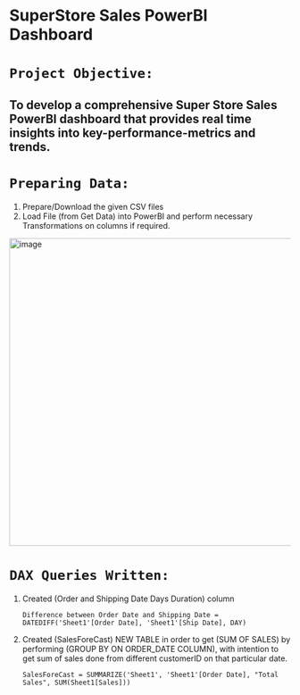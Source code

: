 # SuperStore Sales PowerBI Dashboard

# `Project Objective:`
## To develop a comprehensive Super Store Sales PowerBI dashboard that provides real time insights into key-performance-metrics and trends.

# `Preparing Data:`
1. Prepare/Download the given CSV files
2. Load File (from Get Data) into PowerBI and perform necessary Transformations on columns if required.
<img width="551" alt="image" src="https://github.com/jaiminjariwala/Super-Store-Sales-Dashboard/assets/157014747/0fdd2589-915a-4d88-80df-33224cf23414">


# `DAX Queries Written:`
1. Created (Order and Shipping Date Days Duration) column
   ```
   Difference between Order Date and Shipping Date = DATEDIFF('Sheet1'[Order Date], 'Sheet1'[Ship Date], DAY)
   ```
   
2. Created (SalesForeCast) NEW TABLE in order to get (SUM OF SALES) by performing (GROUP BY ON ORDER_DATE COLUMN), with intention to get sum of sales done from different customerID on that particular date.
   ```
   SalesForeCast = SUMMARIZE('Sheet1', 'Sheet1'[Order Date], "Total Sales", SUM(Sheet1[Sales]))
   ```

